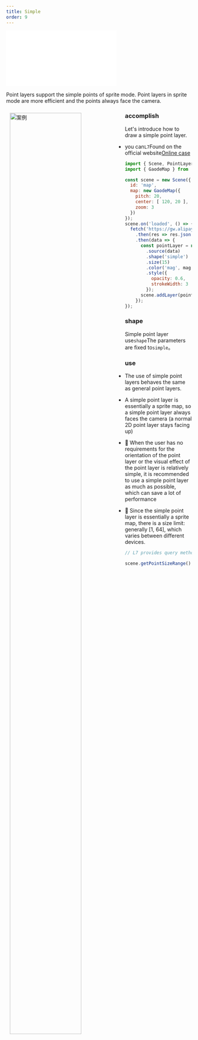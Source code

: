 ```yaml
---
title: Simple
order: 9
---
```


<embed src="@/docs/common/style.md"></embed>

Point layers support the simple points of sprite mode. Point layers in sprite mode are more efficient and the points always face the camera.

<div>
  <div style="width:60%;float:left; margin: 10px;">
    <img  width="80%" alt="案例" src='https://gw.alipayobjects.com/mdn/rms_816329/afts/img/A*dVFmQIKh5TUAAAAAAAAAAAAAARQnAQ'>
  </div>
</div>

### accomplish

Let's introduce how to draw a simple point layer.

* you can`L7`Found on the official website[Online case](/examples/point/simple#simple)

```javascript
import { Scene, PointLayer } from '@antv/l7';
import { GaodeMap } from '@antv/l7-maps';

const scene = new Scene({
  id: 'map',
  map: new GaodeMap({
    pitch: 20,
    center: [ 120, 20 ],
    zoom: 3
  })
});
scene.on('loaded', () => {
  fetch('https://gw.alipayobjects.com/os/basement_prod/d3564b06-670f-46ea-8edb-842f7010a7c6.json')
    .then(res => res.json())
    .then(data => {
      const pointLayer = new PointLayer({})
        .source(data)
        .shape('simple')
        .size(15)
        .color('mag', mag =>  mag > 4.5 ? '#5B8FF9' : '#5CCEA1';)
        .style({
          opacity: 0.6,
          strokeWidth: 3
        });
      scene.addLayer(pointLayer);
    });
});
```

### shape

Simple point layer use`shape`The parameters are fixed to`simple`。

### use

* The use of simple point layers behaves the same as general point layers.

* A simple point layer is essentially a sprite map, so a simple point layer always faces the camera (a normal 2D point layer stays facing up)

* 🌟 When the user has no requirements for the orientation of the point layer or the visual effect of the point layer is relatively simple, it is recommended to use a simple point layer as much as possible, which can save a lot of performance

* 🌟 Since the simple point layer is essentially a sprite map, there is a size limit: generally \[1, 64], which varies between different devices.

```javascript
// L7 provides query methods for quick viewing

scene.getPointSizeRange(); // Float32Array - [min, max]
```

